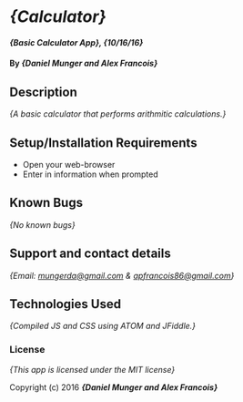 # _{Calculator}_

#### _{Basic Calculator App}, {10/16/16}_

#### By _**{Daniel Munger and Alex Francois}**_

## Description

_{A basic calculator that performs arithmitic calculations.}_

## Setup/Installation Requirements

* Open your web-browser
* Enter in information when prompted


## Known Bugs

_{No known bugs}_

## Support and contact details

_{Email: mungerda@gmail.com & apfrancois86@gmail.com}_

## Technologies Used

_{Compiled JS and CSS using ATOM and JFiddle.}_

### License

*{This app is licensed under the MIT license}*

Copyright (c) 2016 **_{Daniel Munger and Alex Francois}_**
